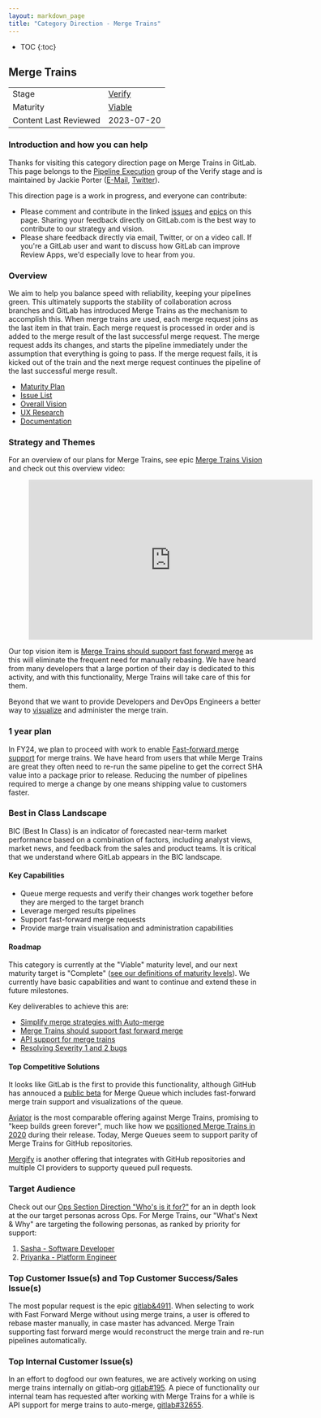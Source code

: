 ```yaml
---
layout: markdown_page
title: "Category Direction - Merge Trains"
---
```


- TOC
{:toc}

## Merge Trains

| | |
| --- | --- |
| Stage | [Verify](/direction/verify/) |
| Maturity | [Viable](/direction/maturity/) |
| Content Last Reviewed | 2023-07-20 |

### Introduction and how you can help

Thanks for visiting this category direction page on Merge Trains in GitLab. This page belongs to the [Pipeline Execution](/handbook/product/categories/#pipeline-execution-group) group of the Verify stage and is maintained by Jackie Porter ([E-Mail](mailto:<jporter@gitlab.com>), [Twitter](https://twitter.com/JRMeshell)).

This direction page is a work in progress, and everyone can contribute:

- Please comment and contribute in the linked [issues](https://gitlab.com/gitlab-org/gitlab/-/issues/?sort=updated_desc&state=opened&label_name%5B%5D=Category%3AMerge%20Trains&first_page_size=50) and [epics](https://gitlab.com/groups/gitlab-org/-/epics?state=opened&page=1&sort=start_date_desc&label_name[]=Category:Merge+Trains) on this page. Sharing your feedback directly on GitLab.com is the best way to contribute to our strategy and vision.
- Please share feedback directly via email, Twitter, or on a video call. If you're a GitLab user and want to discuss how GitLab can improve Review Apps, we'd especially love to hear from you.

### Overview

We aim to help you balance speed with reliability, keeping your pipelines green. This ultimately supports the stability of collaboration across branches and GitLab has introduced Merge Trains as the mechanism to accomplish this. When merge trains are used, each merge request joins as the last item in that train. Each merge request is processed in order and is added to the merge result of the last successful merge request. The merge request adds its changes, and starts the pipeline immediately under the assumption that everything is going to pass. If the merge request fails, it is kicked out of the train and the next merge request continues the pipeline of the last successful merge result. 

- [Maturity Plan](#maturity-plan)
- [Issue List](https://gitlab.com/groups/gitlab-org/-/issues?scope=all&utf8=%E2%9C%93&state=opened&label_name[]=Category%3AMerge%20Trains)
- [Overall Vision](/direction/ops/)
- [UX Research](https://gitlab.com/groups/gitlab-org/-/epics/594)
- [Documentation](https://docs.gitlab.com/ee/ci/pipelines/merge_trains.html)

### Strategy and Themes

For an overview of our plans for Merge Trains, see epic [Merge Trains Vision](https://gitlab.com/groups/gitlab-org/-/epics/5122) and check out this overview video:

<!-- blank line -->
<figure class="video_container">
  <iframe width="560" height="315" src="https://www.youtube.com/embed/H2KPKDBW6Tw" frameborder="0" allowfullscreen></iframe>
</figure>
<!-- blank line -->

Our top vision item is [Merge Trains should support fast forward merge](https://gitlab.com/groups/gitlab-org/-/epics/4911) as this will eliminate the frequent need for manually rebasing. We have heard from many developers that a large portion of their day is dedicated to this activity, and with this functionality, Merge Trains will take care of this for them. 

Beyond that we want to provide Developers and DevOps Engineers a better way to [visualize](https://gitlab.com/gitlab-org/gitlab/-/issues/277391) and administer the merge train.

### 1 year plan

In FY24, we plan to proceed with work to enable [Fast-forward merge support](https://gitlab.com/groups/gitlab-org/-/epics/4911#proposal) for merge trains. We have heard from users that while Merge Trains are great they often need to re-run the same pipeline to get the correct SHA value into a package prior to release. Reducing the number of pipelines required to merge a change by one means shipping value to customers faster.

<!--
#### What is next for us
<!-- This is a 3 month look ahead for the next iteration that you have planned for the category. This section must provide links to issues or
or to [epics](https://about.gitlab.com/handbook/product/product-processes/#epics-for-a-single-iteration) that are scoped to a single iteration. Please do not link to epics encompass a vision that is a longer horizon and don't lay out an iteration plan. 

#### What we are currently working on


#### What we recently completed
<!-- Lookback limited to 3 months. Link to the relevant issues or release post items. -->

### Best in Class Landscape
<!-- Blanket description consistent across all pages that clarifies what GitLab means when we say "best in class" -->

BIC (Best In Class) is an indicator of forecasted near-term market performance based on a combination of factors, including analyst views, market news, and feedback from the sales and product teams. It is critical that we understand where GitLab appears in the BIC landscape.

#### Key Capabilities 

* Queue merge requests and verify their changes work together before they are merged to the target branch
* Leverage merged results pipelines
* Support fast-forward merge requests
* Provide marge train visualisation and administration capabilities

#### Roadmap

This category is currently at the "Viable" maturity level, and our next maturity target is "Complete" ([see our definitions of maturity levels](https://about.gitlab.com/direction/maturity/)). We currently have basic capabilities and want to continue and extend these in future milestones.

Key deliverables to achieve this are:

- [Simplify merge strategies with Auto-merge](https://gitlab.com/groups/gitlab-org/-/epics/6687)
- [Merge Trains should support fast forward merge](https://gitlab.com/groups/gitlab-org/-/epics/4911)
- [API support for merge trains](https://gitlab.com/groups/gitlab-org/-/epics/5864)
- [Resolving Severity 1 and 2 bugs](https://gitlab.com/gitlab-org/gitlab/-/issues?sort=milestone_due_desc&state=opened&label_name[]=Category:Merge+Trains&label_name[]=type::bug&not[label_name][]=severity::3&not[label_name][]=severity::4)

#### Top Competitive Solutions

It looks like GitLab is the first to provide this functionality, although GitHub has annouced a [public beta](https://github.blog/changelog/2023-02-08-pull-request-merge-queue-public-beta/) for Merge Queue which includes fast-forward merge train support and visualizations of the queue.

[Aviator](https://www.aviator.co/) is the most comparable offering against Merge Trains, promising to "keep builds green forever", much like how we [positioned Merge Trains in 2020](https://about.gitlab.com/blog/2020/01/30/all-aboard-merge-trains/) during their release. Today, Merge Queues seem to support parity of Merge Trains for GitHub repositories. 

[Mergify](https://mergify.com/features/merge-queue) is another offering that integrates with GitHub repositories and multiple CI providers to supporty queued pull requests.

### Target Audience

Check out our [Ops Section Direction "Who's is it for?"](/direction/ops/#who-is-it-for) for an in depth look at the our target personas across Ops. For Merge Trains, our "What's Next & Why" are targeting the following personas, as ranked by priority for support: 

1. [Sasha - Software Developer](https://about.gitlab.com/handbook/product/personas/#sasha-software-developer)
1. [Priyanka - Platform Engineer](https://about.gitlab.com/handbook/product/personas/#priyanka-platform-engineer)

<!--### Pricing and Packaging


### Analyst Landscape
-->

### Top Customer Issue(s) and Top Customer Success/Sales Issue(s)

The most popular request is the epic [gitlab&4911](https://gitlab.com/groups/gitlab-org/-/epics/4911). When selecting to work with Fast Forward Merge without using merge trains, a user is offered to rebase master manually, in case master has advanced. Merge Train supporting fast forward merge would reconstruct the merge train and re-run pipelines automatically.

### Top Internal Customer Issue(s)

In an effort to dogfood our own features, we are actively working on using merge trains internally on gitlab-org [gitlab#195](https://gitlab.com/gitlab-org/quality/team-tasks/issues/195). A piece of functionality our internal team has requested after working with Merge Trains for a while is API support for merge trains to auto-merge, [gitlab#32655](https://gitlab.com/gitlab-org/gitlab/-/issues/32665). 
